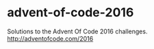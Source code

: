 # advent-of-code-2016
Solutions to the Advent Of Code 2016 challenges. http://adventofcode.com/2016
